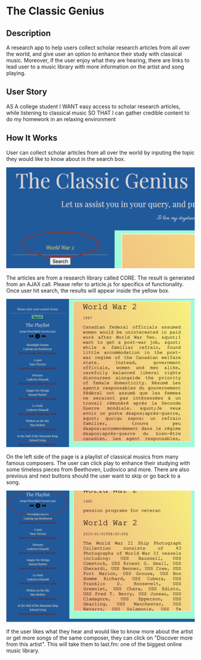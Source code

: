 # The Classic Genius

## Description 

A research app to help users collect scholar research articles from all over the world, and give user an option to enhance their study with classical music. Moreover, if the user enjoy what they are hearing, there are links to lead user to a music library with more information on the artist and song playing. 

## User Story

AS A college student 
I WANT easy access to scholar research articles, while listening to classical music
SO THAT I can gather credible content to do my homework in an relaxing environment

## How It Works 

User can collect scholar articles from all over the world by inputing the topic they would like to know about in the search box. 

<img src="screenshots/searchEx.png">

The articles are from a research library called CORE. The result is generated from an AJAX call. Please refer to article.js for specifics of functionality. Once user hit search, the results will appear inside the yellow box. 

<img src="screenshots/searchresult.png">

On the left side of the page is a playlist of classical musics from many famous composers. The user can click play to enhance their studying with some timeless pieces from Beethoven, Ludovico and more. There are also previous and next buttons should the user want to skip or go back to a song. 

<img src="screenshots/playlist.png">

If the user likes what they hear and would like to know more about the artist or get more songs of the same composer, they can click on "Discover more from this artist". This will take them to last.fm: one of the biggest online music library. 

